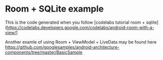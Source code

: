 # Room + SQLite example

This is the code generated when you follow [codelabs tutorial room + sqlite](https://codelabs.developers.google.com/codelabs/android-room-with-a-view/]

Another examle of using Room + ViewModel + LiveData may be found here
https://github.com/googlesamples/android-architecture-components/tree/master/BasicSample